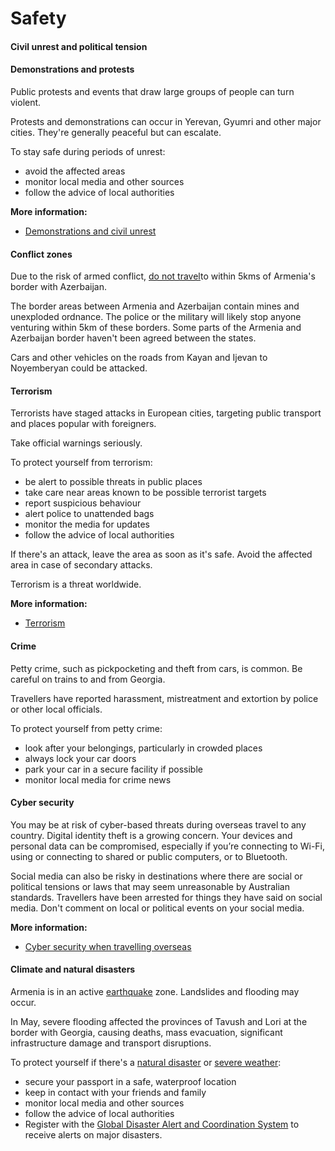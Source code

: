 # Safety

#### Civil unrest and political tension

#### Demonstrations and protests

Public protests and events that draw large groups of people can turn violent.

Protests and demonstrations can occur in Yerevan, Gyumri and other major cities. They're generally peaceful but can escalate.

To stay safe during periods of unrest:

* avoid the affected areas
* monitor local media and other sources
* follow the advice of local authorities

**More information:**

* [Demonstrations and civil unrest](/news-and-updates/demonstrations-and-unrest "Demonstrations and unrest")

#### Conflict zones

Due to the risk of armed conflict, [do not travel](/consular-services/travel-advice-explained "Travel advice explained")to within 5kms of Armenia's border with Azerbaijan.

The border areas between Armenia and Azerbaijan contain mines and unexploded ordnance. The police or the military will likely stop anyone venturing within 5km of these borders. Some parts of the Armenia and Azerbaijan border haven't been agreed between the states.

Cars and other vehicles on the roads from Kayan and Ijevan to Noyemberyan could be attacked.

#### Terrorism

Terrorists have staged attacks in European cities, targeting public transport and places popular with foreigners.

Take official warnings seriously.

To protect yourself from terrorism:

* be alert to possible threats in public places
* take care near areas known to be possible terrorist targets
* report suspicious behaviour
* alert police to unattended bags
* monitor the media for updates
* follow the advice of local authorities

If there's an attack, leave the area as soon as it's safe. Avoid the affected area in case of secondary attacks.

Terrorism is a threat worldwide.

**More information:**

* [Terrorism](/before-you-go/safety/terrorism "Terrorism")

#### Crime

Petty crime, such as pickpocketing and theft from cars, is common. Be careful on trains to and from Georgia.

Travellers have reported harassment, mistreatment and extortion by police or other local officials.

To protect yourself from petty crime:

* look after your belongings, particularly in crowded places
* always lock your car doors
* park your car in a secure facility if possible
* monitor local media for crime news

#### Cyber security

You may be at risk of cyber-based threats during overseas travel to any country. Digital identity theft is a growing concern. Your devices and personal data can be compromised, especially if you’re connecting to Wi-Fi, using or connecting to shared or public computers, or to Bluetooth.

Social media can also be risky in destinations where there are social or political tensions or laws that may seem unreasonable by Australian standards. Travellers have been arrested for things they have said on social media. Don't comment on local or political events on your social media.

**More information:**

* [Cyber security when travelling overseas](/before-you-go/staying-safe/cyber-security "Cyber security when travelling overseas")

#### Climate and natural disasters

Armenia is in an active [earthquake](/before-you-go/safety/earthquakes-tsunamis "Earthquakes and tsunamis") zone. Landslides and flooding may occur.

In May, severe flooding affected the provinces of Tavush and Lori at the border with Georgia, causing deaths, mass evacuation, significant infrastructure damage and transport disruptions.

To protect yourself if there's a [natural disaster](/before-you-go/safety/natural-disasters "Staying safe when there's a natural disaster") or [severe weather](/before-you-go/safety/severe-weather "Severe weather"):

* secure your passport in a safe, waterproof location
* keep in contact with your friends and family
* monitor local media and other sources
* follow the advice of local authorities
* Register with the [Global Disaster Alert and Coordination System](http://www.gdacs.org/) to receive alerts on major disasters.